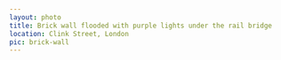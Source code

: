 ```yaml
---
layout: photo
title: Brick wall flooded with purple lights under the rail bridge
location: Clink Street, London
pic: brick-wall
---
```

